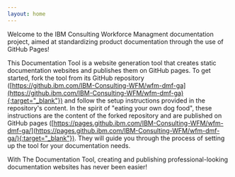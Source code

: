 ```yaml
---
layout: home
---
```


Welcome to the IBM Consulting Workforce Managment documentation project, aimed at standardizing product documentation through the use of GitHub Pages! 

This Documentation Tool is a website generation tool that creates static documentation websites and publishes them on GitHub pages. To get started, fork the tool from its GitHub repository ([https://github.ibm.com/IBM-Consulting-WFM/wfm-dmf-ga](https://github.ibm.com/IBM-Consulting-WFM/wfm-dmf-ga){:target="_blank"}) and follow the setup instructions provided in the repository's content. In the spirit of "eating your own dog food", these instructions are the content of the forked repository and are published on GitHub pages ([https://pages.github.ibm.com/IBM-Consulting-WFM/wfm-dmf-ga/](https://pages.github.ibm.com/IBM-Consulting-WFM/wfm-dmf-ga/){:target="_blank"}). They will guide you through the process of setting up the tool for your documentation needs. 

With The Documentation Tool, creating and publishing professional-looking documentation websites has never been easier!
